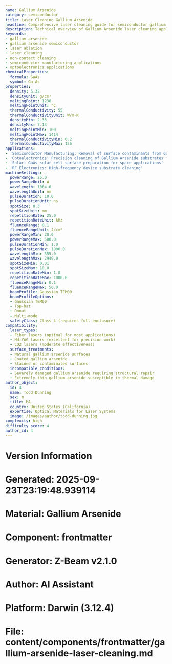 ```yaml
---
name: Gallium Arsenide
category: semiconductor
title: Laser Cleaning Gallium Arsenide
headline: Comprehensive laser cleaning guide for semiconductor gallium arsenide
description: Technical overview of Gallium Arsenide laser cleaning applications and parameters
keywords:
- gallium arsenide
- gallium arsenide semiconductor
- laser ablation
- laser cleaning
- non-contact cleaning
- semiconductor manufacturing applications
- optoelectronics applications
chemicalProperties:
  formula: GaAs
  symbol: Ga-As
properties:
  density: 5.32
  densityUnit: g/cm³
  meltingPoint: 1238
  meltingPointUnit: °C
  thermalConductivity: 55
  thermalConductivityUnit: W/m·K
  densityMin: 2.33
  densityMax: 7.13
  meltingPointMin: 100
  meltingPointMax: 1414
  thermalConductivityMin: 0.2
  thermalConductivityMax: 156
applications:
- 'Semiconductor Manufacturing: Removal of surface contaminants from Gallium Arsenide wafers'
- 'Optoelectronics: Precision cleaning of Gallium Arsenide substrates for LED and laser diode production'
- 'Solar: GaAs solar cell surface preparation for space applications'
- 'RF Electronics: High-frequency device substrate cleaning'
machineSettings:
  powerRange: 25.0
  powerRangeUnit: W
  wavelength: 1064.0
  wavelengthUnit: nm
  pulseDuration: 10.0
  pulseDurationUnit: ns
  spotSize: 0.3
  spotSizeUnit: mm
  repetitionRate: 25.0
  repetitionRateUnit: kHz
  fluenceRange: 0.1
  fluenceRangeUnit: J/cm²
  powerRangeMin: 20.0
  powerRangeMax: 500.0
  pulseDurationMin: 1.0
  pulseDurationMax: 1000.0
  wavelengthMin: 355.0
  wavelengthMax: 2940.0
  spotSizeMin: 0.01
  spotSizeMax: 10.0
  repetitionRateMin: 1.0
  repetitionRateMax: 1000.0
  fluenceRangeMin: 0.1
  fluenceRangeMax: 50.0
  beamProfile: Gaussian TEM00
  beamProfileOptions:
  - Gaussian TEM00
  - Top-hat
  - Donut
  - Multi-mode
  safetyClass: Class 4 (requires full enclosure)
compatibility:
  laser_types:
  - Fiber lasers (optimal for most applications)
  - Nd:YAG lasers (excellent for precision work)
  - CO2 lasers (moderate effectiveness)
  surface_treatments:
  - Natural gallium arsenide surfaces
  - Coated gallium arsenide
  - Stained or contaminated surfaces
  incompatible_conditions:
  - Severely damaged gallium arsenide requiring structural repair
  - Extremely thin gallium arsenide susceptible to thermal damage
author_object:
  id: 4
  name: Todd Dunning
  sex: m
  title: MA
  country: United States (California)
  expertise: Optical Materials for Laser Systems
  image: /images/author/todd-dunning.jpg
complexity: high
difficulty_score: 4
author_id: 4
---
```



# Version Information
# Generated: 2025-09-23T23:19:48.939114
# Material: Gallium Arsenide
# Component: frontmatter
# Generator: Z-Beam v2.1.0
# Author: AI Assistant
# Platform: Darwin (3.12.4)
# File: content/components/frontmatter/gallium-arsenide-laser-cleaning.md